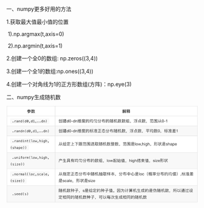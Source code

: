 一、numpy更多好用的方法

1.获取最大值最小值的位置

​	1).np.argmax(t,axis=0)

​	2).np.argmin(t,axis=1)

2.创建一个全0的数组: np.zeros((3,4))

3.创建一个全1的数组:np.ones((3,4))

4.创建一个对角线为1的正方形数组(方阵)：np.eye(3)

二、numpy生成随机数

![001](001.png)

